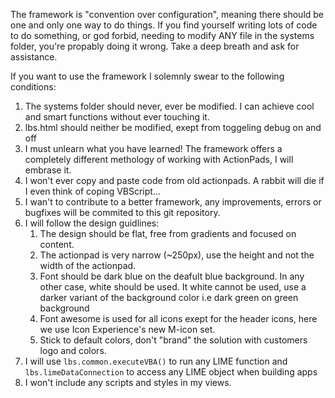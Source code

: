 The framework is "convention over configuration", meaning there should be one and only one way to do things. If you find yourself writing lots of code to do something, or god forbid, needing to modify ANY file in the systems folder, you're propably doing it wrong. Take a deep breath and ask for assistance.

If you want to use the framework I solemnly swear to the following conditions:

1. The systems folder should never, ever be modified. I can achieve cool and smart functions without ever touching it. 
2. lbs.html should neither be modified, exept from toggeling debug on and off  
3. I must unlearn what you have learned! The framework offers a completely different methology of working with ActionPads, I will embrase it. 
4. I won't ever copy and paste code from old actionpads. A rabbit will die if I even think of coping VBScript...
5. I wan't to contribute to a better framework, any improvements, errors or bugfixes will be commited to this git repository. 
6. I will follow the design guidlines:
	1. The design should be flat, free from gradients and focused on content.
	2. The actionpad is very narrow (~250px), use the height and not the width of the actionpad.
	3. Font should be dark blue on the deafult blue background. In any other case, white should be used. It white cannot be used, use a darker variant of the background color i.e dark green on green background
	4. Font awesome is used for all icons exept for the header icons, here we use Icon Experience's new M-icon set.
	5. Stick to default colors, don't "brand" the solution with customers logo and colors.
7. I will use `lbs.common.executeVBA()` to run any LIME function and `lbs.limeDataConnection` to access any LIME object when building apps
8. I won't include any scripts and styles in my views.  